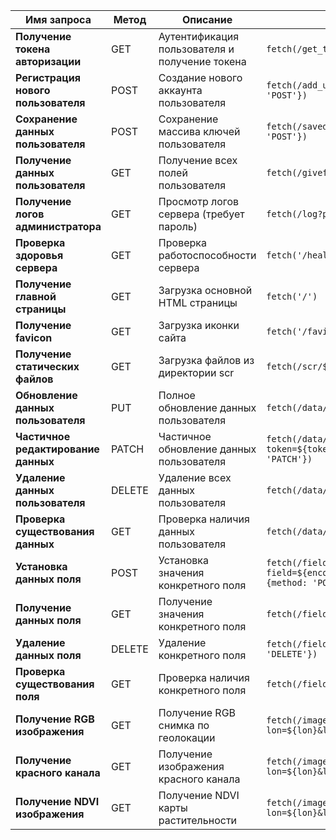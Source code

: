 | Имя запроса | Метод | Описание | Пример fetch запроса |
|-------------|--------|-----------|---------------------|
| **Получение токена авторизации** | GET | Аутентификация пользователя и получение токена | `fetch(/get_token?login=${encodeURIComponent(login)}&password=${encodeURIComponent(password)})` |
| **Регистрация нового пользователя** | POST | Создание нового аккаунта пользователя | `fetch(/add_user?login=${encodeURIComponent(login)}&password=${encodeURIComponent(password)}, {method: 'POST'})` |
| **Сохранение данных пользователя** | POST | Сохранение массива ключей пользователя | `fetch(/savedata?token=${encodeURIComponent(token)}&key_array=${encodeURIComponent(keyArray)}, {method: 'POST'})` |
| **Получение данных пользователя** | GET | Получение всех полей пользователя | `fetch(/givefield?token=${encodeURIComponent(token)})` |
| **Получение логов администратора** | GET | Просмотр логов сервера (требует пароль) | `fetch(/log?password=${encodeURIComponent(password)})` |
| **Проверка здоровья сервера** | GET | Проверка работоспособности сервера | `fetch('/health')` |
| **Получение главной страницы** | GET | Загрузка основной HTML страницы | `fetch('/')` |
| **Получение favicon** | GET | Загрузка иконки сайта | `fetch('/favicon.ico')` |
| **Получение статических файлов** | GET | Загрузка файлов из директории scr | `fetch(/scr/${encodeURIComponent(filename)})` |
| **Обновление данных пользователя** | PUT | Полное обновление данных пользователя | `fetch(/data/update?token=${token}&key_array=${keyArray}, {method: 'PUT'})` |
| **Частичное редактирование данных** | PATCH | Частичное обновление данных пользователя | `fetch(/data/edit?token=${token}&new_keys=${newKeys}&keys_to_add=${keysToAdd}&keys_to_remove=${keysToRemove}, {method: 'PATCH'})` |
| **Удаление данных пользователя** | DELETE | Удаление всех данных пользователя | `fetch(/data/delete?token=${token}, {method: 'DELETE'})` |
| **Проверка существования данных** | GET | Проверка наличия данных пользователя | `fetch(/data/check?token=${token})` |
| **Установка данных поля** | POST | Установка значения конкретного поля | `fetch(/field/set?field=${encodeURIComponent(field)}&data=${encodeURIComponent(data)}&token=${encodeURIComponent(token)}, {method: 'POST'})` |
| **Получение данных поля** | GET | Получение значения конкретного поля | `fetch(/field/get?field=${encodeURIComponent(field)}&token=${encodeURIComponent(token)})` |
| **Удаление данных поля** | DELETE | Удаление конкретного поля | `fetch(/field/delete?field=${encodeURIComponent(field)}&token=${encodeURIComponent(token)}, {method: 'DELETE'})` |
| **Проверка существования поля** | GET | Проверка наличия конкретного поля | `fetch(/field/check?field=${encodeURIComponent(field)}&token=${encodeURIComponent(token)})` |
| **Получение RGB изображения** | GET | Получение RGB снимка по геолокации | `fetch(/image/rgb?lon=${lon}&lat=${lat}&start_date=${startDate}&end_date=${endDate}&token=${encodeURIComponent(token)})` |
| **Получение красного канала** | GET | Получение изображения красного канала | `fetch(/image/red-channel?lon=${lon}&lat=${lat}&start_date=${startDate}&end_date=${endDate}&token=${encodeURIComponent(token)})` |
| **Получение NDVI изображения** | GET | Получение NDVI карты растительности | `fetch(/image/ndvi?lon=${lon}&lat=${lat}&start_date=${startDate}&end_date=${endDate}&token=${encodeURIComponent(token)})` |
